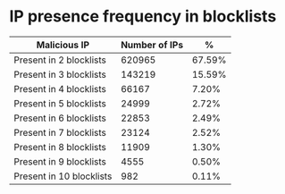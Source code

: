 # IP presence frequency in blocklists
| Malicious IP | Number of IPs | % |
|----|----|----|
| Present in 2 blocklists | 620965 | 67.59% |
| Present in 3 blocklists | 143219 | 15.59% |
| Present in 4 blocklists | 66167 | 7.20% |
| Present in 5 blocklists | 24999 | 2.72% |
| Present in 6 blocklists | 22853 | 2.49% |
| Present in 7 blocklists | 23124 | 2.52% |
| Present in 8 blocklists | 11909 | 1.30% |
| Present in 9 blocklists | 4555 | 0.50% |
| Present in 10 blocklists | 982 | 0.11% |
